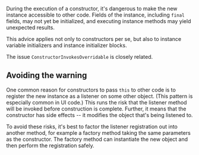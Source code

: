 During the execution of a constructor, it's dangerous to make the new instance
accessible to other code. Fields of the instance, including `final` fields, may
not yet be initialized, and executing instance methods may yield unexpected
results.

This advice applies not only to constructors per se, but also to instance
variable initializers and instance initializer blocks.

The issue `ConstructorInvokesOverridable` is closely related.

## Avoiding the warning

One common reason for constructors to pass `this` to other code is to register
the new instance as a listener on some other object. (This pattern is especially
common in UI code.) This runs the risk that the listener method will be invoked
before construction is complete. Further, it means that the constructor has side
effects -- it modifies the object that's being listened to.

To avoid these risks, it's best to factor the listener registration out into
another method, for example a factory method taking the same parameters as the
constructor. The factory method can instantiate the new object and then perform
the registration safely.
